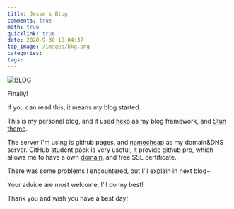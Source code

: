 ```yaml
---
title: Jesse's Blog
comments: true
math: true
quicklink: true
date: 2020-9-30 18:04:37
top_image: /images/bkg.png
categories:
tags:
---
```


![BLOG](/images/BLOG.png)

Finally!

If you can read this, it means my blog started.

<!-- more -->

This is my personal blog, and it used [hexo](https://github.com/hexojs/hexo) as my blog framework, and [Stun theme](https://github.com/liuyib/hexo-theme-stun/blob/master/README_en-US.md).

The server I'm using is github pages, and [namecheap](https://www.namecheap.com/) as my domain&DNS server. GitHub student pack is very useful, it provide github pro, which allows me to have a own [domain](https://jessse.me), and free SSL certificate.

There was some problems I encountered, but I'll explain in next blog~



Your advice are most welcome, I'll do my best!



Thank you and wish you have a best day!
